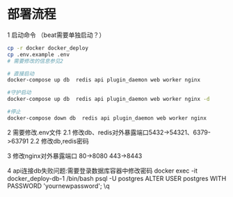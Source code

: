 # 部署流程
1 启动命令
（beat需要单独启动？）
```sh
cp -r docker docker_deploy
cp .env.example .env
# 需要修改的信息参见2

# 直接启动
docker-compose up db  redis api plugin_daemon web worker nginx 

#守护启动
docker-compose up db  redis api plugin_daemon web worker nginx -d 

#停止
docker-compose down db  redis api plugin_daemon web worker nginx  
```
2 需要修改.env文件
2.1 修改db、redis对外暴露端口5432->54321、6379->63791
2.2 修改db,redis密码

3 修改nginx对外暴露端口 80->8080 443->8443

4 api连接db失败问题:需要登录数据库容器中修改密码
docker exec -it docker_deploy-db-1 /bin/bash
psql -U postgres
ALTER USER postgres WITH PASSWORD 'yournewpassword';
\q



